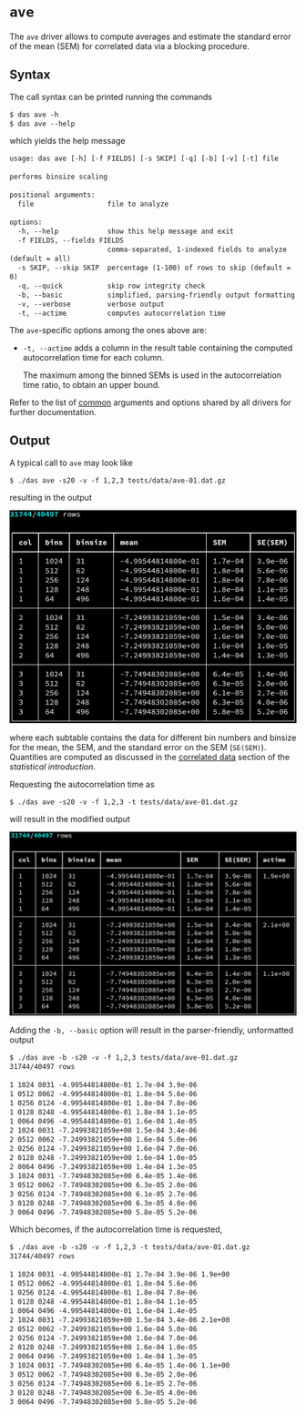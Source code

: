 # `ave`

The `ave` driver allows to compute averages and estimate the
standard error of the mean (SEM) for correlated data via a
blocking procedure.


## Syntax

The call syntax can be printed running the commands

```
$ das ave -h
$ das ave --help
```

which yields the help message

```
usage: das ave [-h] [-f FIELDS] [-s SKIP] [-q] [-b] [-v] [-t] file

performs binsize scaling

positional arguments:
  file                  file to analyze

options:
  -h, --help            show this help message and exit
  -f FIELDS, --fields FIELDS
                        comma-separated, 1-indexed fields to analyze (default = all)
  -s SKIP, --skip SKIP  percentage (1-100) of rows to skip (default = 0)
  -q, --quick           skip row integrity check
  -b, --basic           simplified, parsing-friendly output formatting
  -v, --verbose         verbose output
  -t, --actime          computes autocorrelation time
```

The `ave`-specific options among the ones above are:

- `-t, --actime` adds a column in the result table containing
  the computed autocorrelation time for each column.

    The maximum among the binned SEMs is used in the
    autocorrelation time ratio, to obtain an upper bound.

Refer to the list of [common](common.md) arguments and options
shared by all drivers for further documentation.


## Output

A typical call to `ave` may look like

```
$ ./das ave -s20 -v -f 1,2,3 tests/data/ave-01.dat.gz
```

resulting in the output

![fancy-output](ave-01.png)

where each subtable contains the data for different bin numbers
and binsize for the mean, the SEM, and the standard error on
the SEM (`SE(SEM)`). Quantities are computed as discussed in
the [correlated data](../statistics.md#correlated-data) section
of the *statistical introduction*.

Requesting the autocorrelation time as

```
$ ./das ave -s20 -v -f 1,2,3 -t tests/data/ave-01.dat.gz
```

will result in the modified output

![fancy-output-actime](ave-02.png)

Adding the `-b, --basic` option will result in the
parser-friendly, unformatted output

```
$ ./das ave -b -s20 -v -f 1,2,3 tests/data/ave-01.dat.gz
31744/40497 rows

1 1024 0031 -4.99544814800e-01 1.7e-04 3.9e-06
1 0512 0062 -4.99544814800e-01 1.8e-04 5.6e-06
1 0256 0124 -4.99544814800e-01 1.8e-04 7.8e-06
1 0128 0248 -4.99544814800e-01 1.8e-04 1.1e-05
1 0064 0496 -4.99544814800e-01 1.6e-04 1.4e-05
2 1024 0031 -7.24993821059e+00 1.5e-04 3.4e-06
2 0512 0062 -7.24993821059e+00 1.6e-04 5.0e-06
2 0256 0124 -7.24993821059e+00 1.6e-04 7.0e-06
2 0128 0248 -7.24993821059e+00 1.6e-04 1.0e-05
2 0064 0496 -7.24993821059e+00 1.4e-04 1.3e-05
3 1024 0031 -7.74948302085e+00 6.4e-05 1.4e-06
3 0512 0062 -7.74948302085e+00 6.3e-05 2.0e-06
3 0256 0124 -7.74948302085e+00 6.1e-05 2.7e-06
3 0128 0248 -7.74948302085e+00 6.3e-05 4.0e-06
3 0064 0496 -7.74948302085e+00 5.8e-05 5.2e-06
```

Which becomes, if the autocorrelation time is requested,

```
$ ./das ave -b -s20 -v -f 1,2,3 -t tests/data/ave-01.dat.gz
31744/40497 rows

1 1024 0031 -4.99544814800e-01 1.7e-04 3.9e-06 1.9e+00
1 0512 0062 -4.99544814800e-01 1.8e-04 5.6e-06
1 0256 0124 -4.99544814800e-01 1.8e-04 7.8e-06
1 0128 0248 -4.99544814800e-01 1.8e-04 1.1e-05
1 0064 0496 -4.99544814800e-01 1.6e-04 1.4e-05
2 1024 0031 -7.24993821059e+00 1.5e-04 3.4e-06 2.1e+00
2 0512 0062 -7.24993821059e+00 1.6e-04 5.0e-06
2 0256 0124 -7.24993821059e+00 1.6e-04 7.0e-06
2 0128 0248 -7.24993821059e+00 1.6e-04 1.0e-05
2 0064 0496 -7.24993821059e+00 1.4e-04 1.3e-05
3 1024 0031 -7.74948302085e+00 6.4e-05 1.4e-06 1.1e+00
3 0512 0062 -7.74948302085e+00 6.3e-05 2.0e-06
3 0256 0124 -7.74948302085e+00 6.1e-05 2.7e-06
3 0128 0248 -7.74948302085e+00 6.3e-05 4.0e-06
3 0064 0496 -7.74948302085e+00 5.8e-05 5.2e-06
```

